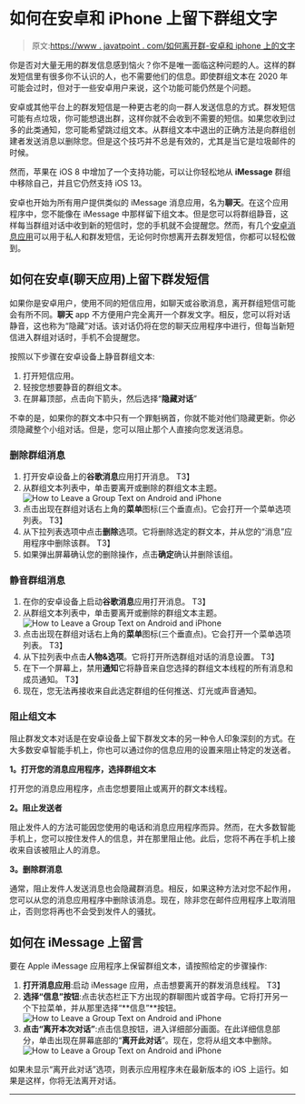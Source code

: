 # 如何在安卓和 iPhone 上留下群组文字

> 原文:[https://www . javatpoint . com/如何离开群-安卓和 iphone 上的文字](https://www.javatpoint.com/how-to-leave-a-group-text-on-android-and-iphone)

你是否对大量无用的群发信息感到恼火？你不是唯一面临这种问题的人。这样的群发短信里有很多你不认识的人，也不需要他们的信息。即使群组文本在 2020 年可能会过时，但对于一些安卓用户来说，这个功能可能仍然是个问题。

安卓或其他平台上的群发短信是一种更古老的向一群人发送信息的方式。群发短信可能有点垃圾，你可能想退出群，这样你就不会收到不需要的短信。如果您收到过多的此类通知，您可能希望跳过组文本。从群组文本中退出的正确方法是向群组创建者发送消息以删除您。但是这个技巧并不总是有效的，尤其是当它是垃圾邮件的时候。

然而，苹果在 iOS 8 中增加了一个支持功能，可以让你轻松地从 **iMessage** 群组中移除自己，并且它仍然支持 iOS 13。

安卓也开始为所有用户提供类似的 iMessage 消息应用，名为**聊天**。在这个应用程序中，您不能像在 iMessage 中那样留下组文本。但是您可以将群组静音，这样每当群组对话中收到新的短信时，您的手机就不会提醒您。然而，有几个[安卓消息应用](https://www.javatpoint.com/best-messaging-app-for-android)可以用于私人和群发短信，无论何时你想离开去群发短信，你都可以轻松做到。

## 如何在安卓(聊天应用)上留下群发短信

如果你是安卓用户，使用不同的短信应用，如聊天或谷歌消息，离开群组短信可能会有所不同。**聊天** app 不方便用户完全离开一个群发文字。相反，您可以将对话静音，这也称为“隐藏”对话。该对话仍将在您的聊天应用程序中进行，但每当新短信进入群组对话时，手机不会提醒您。

按照以下步骤在安卓设备上静音群组文本:

1.  打开短信应用。
2.  轻按您想要静音的群组文本。
3.  在屏幕顶部，点击向下箭头，然后选择“**隐藏对话**”

不幸的是，如果你的群文本中只有一个罪魁祸首，你就不能对他们隐藏更新。你必须隐藏整个小组对话。但是，您可以阻止那个人直接向您发送消息。

### 删除群组消息

1.  打开安卓设备上的**谷歌消息**应用打开消息。
    T3】
2.  从群组文本列表中，单击要离开或删除的群组文本主题。
    ![How to Leave a Group Text on Android and iPhone](../Images/ea85dcf00e46dee626366bfdf939f67a.png)
3.  点击出现在群组对话右上角的**菜单**图标(三个垂直点)。它会打开一个菜单选项列表。
    T3】
4.  从下拉列表选项中点击**删除**选项。它将删除选定的群文本，并从您的“消息”应用程序中删除该群。
    T3】
5.  如果弹出屏幕确认您的删除操作，点击**确定**确认并删除该组。

### 静音群组消息

1.  在你的安卓设备上启动**谷歌消息**应用打开消息。
    T3】
2.  从群组文本列表中，单击要离开或删除的群组文本主题。
    ![How to Leave a Group Text on Android and iPhone](../Images/8cba5fd901e5aa8487eaa6e571046164.png)
3.  点击出现在群组对话右上角的**菜单**图标(三个垂直点)。它会打开一个菜单选项列表。
    T3】
4.  从下拉列表中点击**人物&选项**。它将打开所选群组对话的消息设置。
    T3】
5.  在下一个屏幕上，禁用**通知**它将静音来自您选择的群组文本线程的所有消息和成员通知。
    T3】
6.  现在，您无法再接收来自此选定群组的任何推送、灯光或声音通知。

### 阻止组文本

阻止群发文本对话是在安卓设备上留下群发文本的另一种令人印象深刻的方式。在大多数安卓智能手机上，你也可以通过你的信息应用的设置来阻止特定的发送者。

**1。打开您的消息应用程序，选择群组文本**

打开您的消息应用程序，点击您想要阻止或离开的群文本线程。

**2。阻止发送者**

阻止发件人的方法可能因您使用的电话和消息应用程序而异。然而，在大多数智能手机上，您可以按住发件人的信息，并在那里阻止他。此后，您将不再在手机上接收来自该被阻止人的消息。

**3。删除群消息**

通常，阻止发件人发送消息也会隐藏群消息。相反，如果这种方法对您不起作用，您可以从您的消息应用程序中删除该消息。现在，除非您在邮件应用程序上取消阻止，否则您将再也不会受到发件人的骚扰。

## 如何在 iMessage 上留言

要在 Apple iMessage 应用程序上保留群组文本，请按照给定的步骤操作:

1.  **打开消息应用**:启动 iMessage 应用，点击想要离开的群发消息线程。
    T3】
2.  **选择“信息”按钮**:点击状态栏正下方出现的群聊图片或首字母。它将打开另一个下拉菜单，并从那里选择“**信息”**按钮。
    ![How to Leave a Group Text on Android and iPhone](../Images/d7164fd2aafe72edd8ccb59afb1c06f9.png)
3.  **点击“离开本次对话”**:点击信息按钮，进入详细部分画面。在此详细信息部分，单击出现在屏幕底部的“**离开此对话**”。现在，您将从组文本中删除。
    ![How to Leave a Group Text on Android and iPhone](../Images/0233adb6c3e5ae5b90a3ef4a6c2d840f.png)

如果未显示“离开此对话”选项，则表示应用程序未在最新版本的 iOS 上运行。如果是这样，你将无法离开对话。

* * *